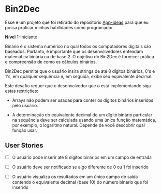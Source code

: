 # Bin2Dec



Esse é um projeto que foi retirado do repositório [App-ideas](https://github.com/florinpop17/app-ideas) para que eu possa praticar minhas habilidades como programador.

**Nível** 1-Iniciante

Binário é o sistema numérico no qual todos os computadores digitais são baseados. Portanto, é importante que os desenvolvedores entendam matemática binária ou de base 2. O objetivo do Bin2Dec é fornecer prática e compreensão de como os cálculos binários.

Bin2Dec permite que o usuário insira strings de até 8 dígitos binários, 0's e 1's, em qualquer sequência e, em seguida, exibe seu equivalente decimal.

Este desafio requer que o desenvolvedor que o está implementando siga estas restrições:

- Arrays não podem ser usadas para conter os dígitos binários inseridos pelo usuário.

- A determinação do equivalente decimal de um dígito binário particular na sequência deve ser calculada usando uma única função matemática, por exemplo, o logaritmo natural. Depende de você descobrir qual função usar.

## User Stories

-  [ ] O usuário pode inserir até 8 dígitos binários em um campo de entrada

-  [ ] O usuário deve ser notificado se algo diferente de 0 ou 1 foi inserido

-  [ ] O usuário visualiza os resultados em um único campo de saída contendo o equivalente decimal (base 10) do número binário que foi inserido

